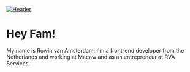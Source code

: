 [![Header](https://raw.githubusercontent.com/RowinVA/RowinVA/main/readme_header.png "Header")](https://www.rva-services.nl/)

# Hey Fam! <img src="https://raw.githubusercontent.com/RowinVA/RowinVA/main/emoji--waving.gif" width="16px">
My name is Rowin van Amsterdam. I'm a front-end developer from the Netherlands and working at Macaw and as an entrepreneur at RVA Services. 

<!--
**RowinVA/RowinVA** is a ✨ _special_ ✨ repository because its `README.md` (this file) appears on your GitHub profile.

Here are some ideas to get you started:

- 🔭 I’m currently working on ...
- 🌱 I’m currently learning ...
- 👯 I’m looking to collaborate on ...
- 🤔 I’m looking for help with ...
- 💬 Ask me about ...
- 📫 How to reach me: ...
- 😄 Pronouns: ...
- ⚡ Fun fact: ...
-->
